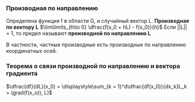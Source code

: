 ### Производная по направлению

Определена функция f в области G, и случайный вектор L.
**Производная по вектору L**
$\lim\limits_{h\to 0} \dfrac{f(x_0 + hL) - f(x_0)}{h}$
Если ||L|| = 1, то предел называют **производной по направлению L**

В частности, частные производные есть производные по направлению координатных осей.

### Теорема о связи производной по направлению и вектора градиента



$\dfrac{df}{dL}(x_0) = \displaystyle\sum_{k = 1}^d\dfrac{df(x_0)}{dx_k}L_k = (grad(f(x_o)), L)$


